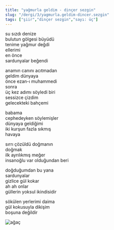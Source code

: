 ```yaml
---
title: "yağmurla geldim - dinçer sezgin"
slug: "/dergi/3/yagmurla.geldim-dincer.sezgin"
tags: ["şiir","dinçer sezgin","sayı: üç"]
--- 
```

su sızdı denize     
bulutun gölgesi büyüdü  
tenime yağmur değdi  
ellerimi  
en önce  
sardunyalar beğendi

anamın canını acıtmadan  
geldim dünyaya  
önce ezan-ı muhammedi  
sonra  
üç kez adımı söyledi biri  
sessizce çizdim  
gelecekteki bahçemi

babama  
cephedeyken söylemişler  
dünyaya geldiğimi  
iki kurşun fazla sıkmış  
havaya

sırrı çözüldü doğmanın  
doğmak  
ilk ayrılıkmış meğer  
insanoğlu var olduğundan beri

doğduğumdan bu yana  
sardunyalar  
gizlice gül kokar  
ah ah onlar  
güllerin yoksul ikindisidir

sökülen yerlerimi daima  
gül kokusuyla dikişim  
boşuna değildir


![ağaç](/img/ky03_05.jpg)
